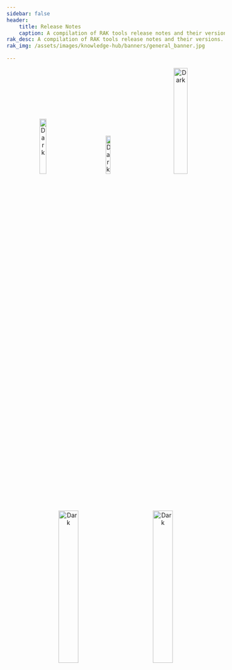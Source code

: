 ```yaml
---
sidebar: false
header:
    title: Release Notes
    caption: A compilation of RAK tools release notes and their versions.
rak_desc: A compilation of RAK tools release notes and their versions.
rak_img: /assets/images/knowledge-hub/banners/general_banner.jpg

---
```


<!--

| [![rui.png](/assets/images/release-notes/rui.png)](/Release-Notes/RUI/) <br> |     | [![WisDM.png](/assets/images/release-notes/WisDM.png)](/Release-Notes/WisDM/) |     | [![WisGateOS.png](/assets/images/release-notes/WisGateOS.png)](/Release-Notes/WisGateOS/) |     | [![WisGateOS2.png](/assets/images/release-notes/WisGateOS2.png)](/Release-Notes/WisGateOS2/) |     | [![WisToolBox.png](/assets/images/release-notes/WisToolBox.png)](/Release-Notes/WisToolBox/) |
| ----------------------------------------------------------------------- | --- | ----------------------------------------------------------------------------- | --- | ----------------------------------------------------------------------------------------- | --- | -------------------------------------------------------------------------------------------- | --- | -------------------------------------------------------------------------------------------- | -->


<p align="center">
  <a href="/Release-Notes/WisDM/"><img alt="Dark" src="/assets/images/release-notes/WisDM.png" width="18%"></a>
&nbsp; &nbsp; &nbsp; &nbsp; &nbsp; &nbsp; &nbsp; &nbsp;
  <a href="/Release-Notes/RUI/"><img alt="Dark" src="/assets/images/release-notes/rui.png" width="15%"></a>
&nbsp; &nbsp; &nbsp; &nbsp; &nbsp; &nbsp; &nbsp; &nbsp;
  <a href="/Release-Notes/WisToolBox/"><img alt="Dark" src="/assets/images/release-notes/WisToolBox.png" width="25%"></a>
</p>


<br>

<p align="center">
  <a href="/Release-Notes/WisGateOS/"><img alt="Dark" src="/assets/images/release-notes/WisGateOS.png" width="30%"></a>
&nbsp; &nbsp; &nbsp; &nbsp; &nbsp; &nbsp; &nbsp; &nbsp;
  <a href="/Release-Notes/WisGateOS2/"><img alt="Dark" src="/assets/images/release-notes/WisGateOS2.png" width="30%"></a>
</p>



<br>
<br>
<br>
<br>
<br>
